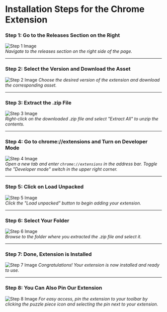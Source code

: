 # Installation Steps for the Chrome Extension

### Step 1: Go to the Releases Section on the Right
![Step 1 Image](<img width="246" alt="1" src="https://github.com/user-attachments/assets/18f68acc-8d43-4c9f-824c-148e5f270468">)  
*Navigate to the releases section on the right side of the page.*

---

### Step 2: Select the Version and Download the Asset
![Step 2 Image](<img width="452" alt="2" src="https://github.com/user-attachments/assets/c1acb9ca-58a2-48e4-ba10-0badf9c6d8f5">) 
*Choose the desired version of the extension and download the corresponding asset.*

---

### Step 3: Extract the .zip File
![Step 3 Image](<img width="495" alt="3" src="https://github.com/user-attachments/assets/d389ff61-6394-4d3d-b688-2965a6f38545">)  
*Right-click on the downloaded .zip file and select "Extract All" to unzip the contents.*

---

### Step 4: Go to chrome://extensions and Turn on Developer Mode
![Step 4 Image](<img width="959" alt="4" src="https://github.com/user-attachments/assets/36ee8622-07bd-44b7-a943-53583a04e43a">)  
*Open a new tab and enter `chrome://extensions` in the address bar. Toggle the "Developer mode" switch in the upper right corner.*

---

### Step 5: Click on Load Unpacked
![Step 5 Image](<img width="428" alt="5" src="https://github.com/user-attachments/assets/7a0e6e2b-62ac-4e0a-a508-816ec5bf4438">)  
*Click the "Load unpacked" button to begin adding your extension.*

---

### Step 6: Select Your Folder
![Step 6 Image](<img width="580" alt="6" src="https://github.com/user-attachments/assets/f496bffc-1a3b-49a9-923d-e6123565b2c6">)  
*Browse to the folder where you extracted the .zip file and select it.*

---

### Step 7: Done, Extension is Installed
![Step 7 Image](<img width="317" alt="7" src="https://github.com/user-attachments/assets/625b652d-2fcb-4016-946c-baf92d3894cb">) 
*Congratulations! Your extension is now installed and ready to use.*

---

### Step 8: You Can Also Pin Our Extension
![Step 8 Image](<img width="274" alt="8" src="https://github.com/user-attachments/assets/e8166c99-bbc6-4b7f-bc83-8732d391f816">)
*For easy access, pin the extension to your toolbar by clicking the puzzle piece icon and selecting the pin next to your extension.*
